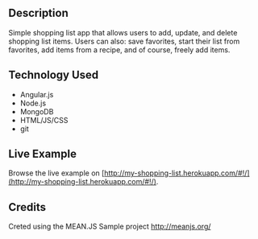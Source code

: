 
## Description
Simple shopping list app that allows users to add, update, and delete shopping list items. Users can also: save favorites, start their list from favorites, add items from a recipe, and of course, freely add items.

## Technology Used
* Angular.js
* Node.js
* MongoDB
* HTML/JS/CSS
* git

## Live Example
Browse the live example on [http://my-shopping-list.herokuapp.com/#!/](http://my-shopping-list.herokuapp.com/#!/).

## Credits
Creted using the MEAN.JS Sample project http://meanjs.org/
